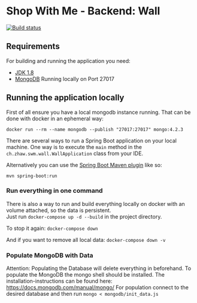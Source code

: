 # Shop With Me - Backend: Wall

[![Build status](https://ci.cloudlab.zhaw.ch/api/projects/status/b57hibsns0gosquq?svg=true)](https://ci.cloudlab.zhaw.ch/project/swm/backend)

## Requirements

For building and running the application you need:
- [JDK 1.8](http://www.oracle.com/technetwork/java/javase/downloads/jdk8-downloads-2133151.html)
- [MongoDB](https://www.mongodb.com/download-center/community) Running locally on Port 27017 

## Running the application locally

First of all ensure you have a local mongodb instance running. That can be done with docker in an ephemeral way: 
```shell
docker run --rm --name mongodb --publish "27017:27017" mongo:4.2.3
```

There are several ways to run a Spring Boot application on your local machine. One way is to execute the `main` method in the `ch.zhaw.swm.wall.WallApplication` class from your IDE.

Alternatively you can use the [Spring Boot Maven plugin](https://docs.spring.io/spring-boot/docs/current/reference/html/build-tool-plugins-maven-plugin.html) like so:

```shell
mvn spring-boot:run
```

### Run everything in one command
There is also a way to run and build everything locally on docker with an volume attached, so the data is persistent.  
Just run `docker-compose up -d --build` in the project directory.

To stop it again: `docker-compose down`

And if you want to remove all local data: `docker-compose down -v`


### Populate MongoDB with Data
Attention: Populating the Database will delete everything in beforehand.
To populate the MongoDB the mongo shell should be installed. The installation-instructions can be found here: https://docs.mongodb.com/manual/mongo/
For population connect to the desired database and then run `mongo < mongodb/init_data.js`


